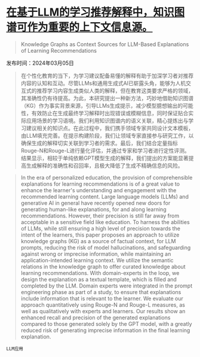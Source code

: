 # [在基于LLM的学习推荐解释中，知识图谱可作为重要的上下文信息源。](https://arxiv.org/abs/2403.03008)

> Knowledge Graphs as Context Sources for LLM-Based Explanations of Learning Recommendations

发布时间：2024年03月05日

> 在个性化教育的当下，为学习建议配备易懂的解释有助于加深学习者对推荐内容的认知和互动。尽管LLMs和通用生成式AI已崭露头角，能够为人机交互式的推荐学习内容生成类似人类的解释，但在教育这类要求严格的领域，其准确性仍有待提高。为此，本研究提出一种新方法，巧妙地借助知识图谱（KG）作为事实背景来源，引导LLMs生成提示，减少模型臆想输出的可能性，有效防止在生成最终学习解释时出现错误或模糊信息，同时保证贴合实际应用场景的学习语境。我们利用知识图谱内的语义关联，精心提炼出与学习建议相关的知识点。在此过程中，我们携手领域专家共同设计文本模板，由LLM填充完善。在提示构建阶段，我们让领域专家直接参与研究工作，以确保生成的解释切实关联到学习者的需求。最后，我们结合定量指标Rouge-N和Rouge-L进行量化评估，并通过专家和学习者进行定性评测。结果显示，相较于单纯依赖GPT模型生成的解释，我们提出的方案能显著提高生成解释的准确性和召回率，且极大降低了生成不精确信息的风险。

> In the era of personalized education, the provision of comprehensible explanations for learning recommendations is of a great value to enhance the learner's understanding and engagement with the recommended learning content. Large language models (LLMs) and generative AI in general have recently opened new doors for generating human-like explanations, for and along learning recommendations. However, their precision is still far away from acceptable in a sensitive field like education. To harness the abilities of LLMs, while still ensuring a high level of precision towards the intent of the learners, this paper proposes an approach to utilize knowledge graphs (KG) as a source of factual context, for LLM prompts, reducing the risk of model hallucinations, and safeguarding against wrong or imprecise information, while maintaining an application-intended learning context. We utilize the semantic relations in the knowledge graph to offer curated knowledge about learning recommendations. With domain-experts in the loop, we design the explanation as a textual template, which is filled and completed by the LLM. Domain experts were integrated in the prompt engineering phase as part of a study, to ensure that explanations include information that is relevant to the learner. We evaluate our approach quantitatively using Rouge-N and Rouge-L measures, as well as qualitatively with experts and learners. Our results show an enhanced recall and precision of the generated explanations compared to those generated solely by the GPT model, with a greatly reduced risk of generating imprecise information in the final learning explanation.

`LLM应用`
